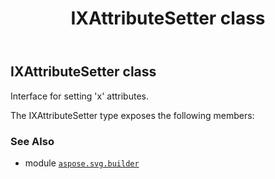 ﻿---
title: IXAttributeSetter class
second_title: Aspose.SVG for Python via .NET API References
description: 
type: docs
weight: 470
url: /python-net/aspose.svg.builder/ixattributesetter/
is_root: false
---

## IXAttributeSetter class

Interface for setting 'x' attributes.



The IXAttributeSetter type exposes the following members:


### See Also
* module [`aspose.svg.builder`](..)
